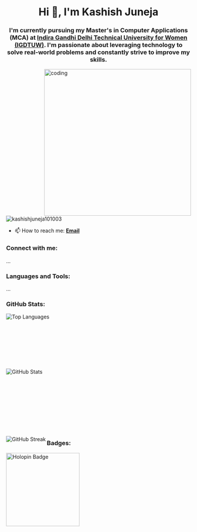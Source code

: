 <h1 align="center">Hi 👋, I'm Kashish Juneja</h1>

<h3 align="center">
  I'm currently pursuing my Master's in Computer Applications (MCA) at 
  <a href="https://www.igdtuw.ac.in/" target="_blank">Indira Gandhi Delhi Technical University for Women (IGDTUW)</a>. 
  I'm passionate about leveraging technology to solve real-world problems and constantly strive to improve my skills.
</h3>

<img align="right" alt="coding" width="400" src="https://digitalscholar.in/wp-content/uploads/2022/06/online-learning.gif">

<p align="left">
  <img src="https://komarev.com/ghpvc/?username=kashishjuneja101003&label=Profile%20views&color=0e75b6&style=flat" alt="kashishjuneja101003" />
</p>

- 📫 How to reach me: **[Email](mailto:kashishjuneja1010@gmail.com)**

<h3 align="left">Connect with me:</h3>
<p align="left">
  ...
</p>

<h3 align="left">Languages and Tools:</h3>
<p align="left">
  ...
</p>

<h3 align="left">GitHub Stats:</h3>
<p>
  <img align="left" src="https://github-readme-stats.vercel.app/api/top-langs?username=kashishjuneja101003&show_icons=true&locale=en&layout=compact" alt="Top Languages" />
</p>
<br><br><br><br><br><br><br><br>
<p>
  <img align="left" src="https://github-readme-stats.vercel.app/api?username=kashishjuneja101003&show_icons=true&locale=en" alt="GitHub Stats" />
</p>
<br><br><br><br><br><br><br><br><br><br>
<p>
  <img align="left" src="https://github-readme-streak-stats.herokuapp.com/?user=kashishjuneja101003" alt="GitHub Streak" />
</p>

<h3 align="left">Badges:</h3>
<p align="left">
  <a href="https://www.holopin.io/@kashishjuneja" target="_blank">
    <img src="https://www.holopin.io/hacktoberfest2024/userbadge/cm2ehnnf6192390clgsbr7nw9i.svg" alt="Holopin Badge" width="200" />
  </a>
</p>
